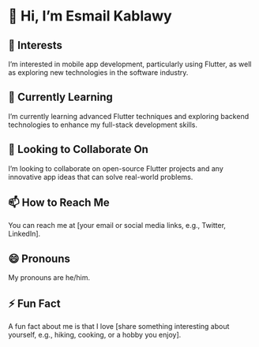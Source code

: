 # 👋 Hi, I’m Esmail Kablawy

## 👀 Interests
I’m interested in mobile app development, particularly using Flutter, as well as exploring new technologies in the software industry.

## 🌱 Currently Learning
I’m currently learning advanced Flutter techniques and exploring backend technologies to enhance my full-stack development skills.

## 💞️ Looking to Collaborate On
I’m looking to collaborate on open-source Flutter projects and any innovative app ideas that can solve real-world problems.

## 📫 How to Reach Me
You can reach me at [your email or social media links, e.g., Twitter, LinkedIn].

## 😄 Pronouns
My pronouns are he/him.

## ⚡ Fun Fact
A fun fact about me is that I love [share something interesting about yourself, e.g., hiking, cooking, or a hobby you enjoy].
